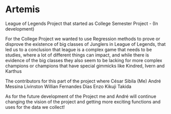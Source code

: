 # Artemis
League of Legends Project that started as College Semester Project - (In development)

For the College Project we wanted to use Regression methods to prove or disprove the existence of big classes of Junglers in League of Legends, that led us to a conclusion that league is a complex game that needs to be studies, where a lot of different things can impact, and while there is evidence of the big classes they also seem to be lacking for more complex champions or champions that have special gimmicks like Kindred, Ivern and Karthus

The contributors for this part of the project where
César Sibila (Me)
André Messina Livinston
Willian Fernandes Dias
Enzo Kikuji Takida

As for the future development of the Project me and André will continue changing the vision of the project and getting more exciting functions and uses for the data we collect!
